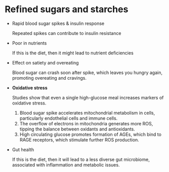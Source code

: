 # Refined sugars and starches

* Rapid blood sugar spikes & insulin response

  Repeated spikes can contribute to insulin resistance

* Poor in nutrients

  If this is the diet, then it might lead to nutrient deficiencies

* Effect on satiety and overeating

  Blood sugar can crash soon after spike, which leaves you hungry again, promoting overeating and cravings.

* **Oxidative stress**

  Studies show that even a single high-glucose meal increases markers of oxidative stress.

  1. Blood sugar spike accelerates mitochondrial metabolism in cells, particularly endothelial cells and immune cells.
  2. The overflow of electrons in mitochondria generates more ROS, tipping the balance between oxidants and antioxidants.
  3. High circulating glucose promotes formation of AGEs, which bind to RAGE receptors, which stimulate further ROS production.

* Gut health

  If this is the diet, then it will lead to a less diverse gut microbiome, associated with inflammation and metabolic issues.
